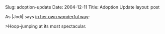 Slug: adoption-update
Date: 2004-12-11
Title: Adoption Update
layout: post

As |Jodi| says <a href="http://speakshermind.redmonk.net/archives/2004/12/10/adoption-process-week-18">in her own wonderful way</a>:

&gt;Hoop-jumping at its most spectacular.
